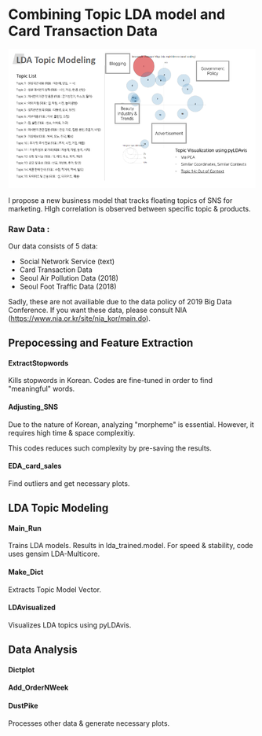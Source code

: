 
# Combining Topic LDA model and Card Transaction Data

![LDA_topicmodel](LDA_topicmodel.png)

I propose a new business model that tracks floating topics of SNS for marketing. HIgh correlation is observed between specific topic & products. 

### Raw Data :

Our data consists of 5 data:

- Social Network Service (text)
- Card Transaction Data
- Seoul Air Pollution Data (2018)
- Seoul Foot Traffic Data (2018)

Sadly, these are not availiable due to the data policy of 2019 Big Data Conference. 
If you want these data, please consult NIA (https://www.nia.or.kr/site/nia_kor/main.do). 



## Prepocessing and Feature Extraction 

#### ExtractStopwords

Kills stopwords in Korean. 
Codes are fine-tuned in order to find "meaningful" words. 

#### Adjusting_SNS
Due to the nature of Korean, analyzing "morpheme" is essential.
However, it requires high time & space complexitiy. 

This codes reduces such complexity by pre-saving the results. 

#### EDA_card_sales 

Find outliers and get necessary plots. 


## LDA Topic Modeling 

#### Main_Run 
Trains LDA models. 
Results in lda_trained.model. 
For speed & stability, code uses gensim LDA-Multicore. 

#### Make_Dict 
Extracts Topic Model Vector. 

#### LDAvisualized 
Visualizes LDA topics using pyLDAvis. 

## Data Analysis  

#### Dictplot 

#### Add_OrderNWeek 

#### DustPike 

Processes other data & generate necessary plots. 

